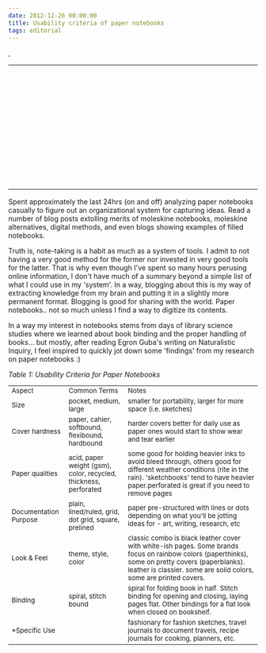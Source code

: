 ```yaml
---
date: 2012-12-26 00:00:00
title: Usability criteria of paper notebooks
tags: editorial
---
```

<a title="My notebook by katychuang, on Flickr" href="http://www.flickr.com/photos/katychuang/8310878565/"> </a>
<table width="500">
<tbody>
<tr>
<td style="background:url('http://farm9.staticflickr.com/8501/8310878565_d7cfbc5f9c.jpg');width:500px;height:250px;"></td>
</tr>
</tbody>
</table>
Spent approximately the last 24hrs (on and off) analyzing paper notebooks casually to figure out an organizational system for capturing ideas. Read a number of blog posts extolling merits of moleskine notebooks, moleskine alternatives, digital methods, and even blogs showing examples of filled notebooks.

Truth is, note-taking is a habit as much as a system of tools. I admit to not having a very good method for the former nor invested in very good tools for the latter. That is why even though I've spent so many hours perusing online information, I don't have much of a summary beyond a simple list of what I could use in my 'system'. In a way, blogging about this is my way of extracting knowledge from my brain and putting it in a slightly more permanent format. Blogging is good for sharing with the world. Paper notebooks.. not so much unless I find a way to digitize its contents.

In a way my interest in notebooks stems from days of library science studies where we learned about book binding and the proper handling of books... but mostly, after reading Egron Guba's writing on Naturalistic Inquiry, I feel inspired to quickly jot down some 'findings' from my research on paper notebooks :)

<address>Table 1: Usability Criteria for Paper Notebooks</address>
<table style="font-size:10pt;">
<tbody>
<tr>
<td>Aspect</td>
<td>Common Terms</td>
<td>Notes</td>
</tr>
<tr>
<td>Size</td>
<td>pocket, medium, large</td>
<td>smaller for portability, larger for more space (i.e. sketches)</td>
</tr>
<tr>
<td>Cover hardness</td>
<td>paper, cahier, softbound, flexibound, hardbound</td>
<td>harder covers better for daily use as paper ones would start to show wear and tear earlier</td>
</tr>
<tr>
<td>Paper qualities</td>
<td>acid, paper weight (gsm), color, recycled, thickness, perforated</td>
<td>some good for holding heavier inks to avoid bleed through, others good for different weather conditions (rite in the rain). 'sketchbooks' tend to have heavier paper.perforated is great if you need to remove pages</td>
</tr>
<tr>
<td>Documentation Purpose</td>
<td>plain, lined/ruled, grid, dot grid, square, prelined</td>
<td>paper pre-structured with lines or dots depending on what you'll be jotting ideas for - art, writing, research, etc</td>
</tr>
<tr>
<td>Look &amp; Feel</td>
<td>theme, style, color</td>
<td>classic combo is black leather cover with white-ish pages. Some brands focus on rainbow colors (paperthinks), some on pretty covers (paperblanks). leather is classier. some are solid colors, some are printed covers.</td>
</tr>
<tr>
<td>Binding</td>
<td>spiral, stitch bound</td>
<td>spiral for folding book in half. Stitch binding for opening and closing, laying pages flat. Other bindings for a flat look when closed on bookshelf.</td>
</tr>
<tr>
<td colspan="2">*Specific Use</td>
<td>fashionary for fashion sketches, travel journals to document travels, recipe journals for cooking, planners, etc.</td>
</tr>
</tbody>
</table>
